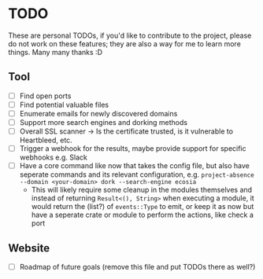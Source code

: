 # TODO

These are personal TODOs, if you'd like to contribute to the project, please do not work on these features; they are also a way for me to learn more things. Many many thanks :D

## Tool
- [ ] Find open ports
- [ ] Find potential valuable files
- [ ] Enumerate emails for newly discovered domains
- [ ] Support more search engines and dorking methods
- [ ] Overall SSL scanner -> Is the certificate trusted, is it vulnerable to Heartbleed, etc.
- [ ] Trigger a webhook for the results, maybe provide support for specific webhooks e.g. Slack
- [ ] Have a core command like now that takes the config file, but also have seperate commands and its relevant configuration, e.g. `project-absence --domain <your-domain> dork --search-engine ecosia`
  - This will likely require some cleanup in the modules themselves and instead of returning `Result<(), String>` when executing a module, it would return the (list?) of `events::Type` to emit, or keep it as now but have a seperate crate or module to perform the actions, like check a port

## Website
- [ ] Roadmap of future goals (remove this file and put TODOs there as well?)
